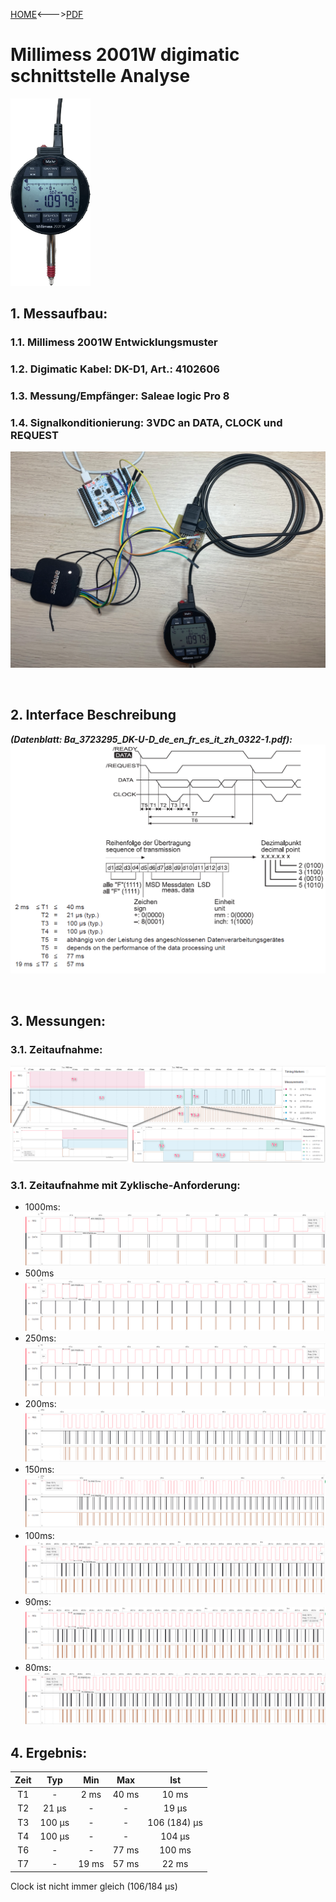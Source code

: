 [HOME](../Deckblatt_Digimatic_analyse.md)<--->[PDF](M2001W_Digimatic_analyse.pdf)
# Millimess 2001W digimatic schnittstelle Analyse
<img src="device.png" height="300px"><br>
## 1. Messaufbau:
### 1.1. Millimess **2001W** Entwicklungsmuster
### 1.2. Digimatic Kabel: DK-D1, Art.: 4102606
### 1.3. Messung/Empfänger: Saleae logic Pro 8
### 1.4. Signalkonditionierung: 3VDC an DATA, CLOCK und REQUEST
<img src="setup.png" width="550px"><br>
<div style="page-break-after: always;"></div><br>

## 2. Interface Beschreibung
***(Datenblatt: Ba_3723295_DK-U-D_de_en_fr_es_it_zh_0322-1.pdf):***<br>
<img src="digi_def_6.png" width="600px">
<div style="page-break-after: always;"></div><br>

## 3. Messungen:
### 3.1. Zeitaufnahme:
![image](_Docs_/Digimatic_analyse/Millimess_2001W/meas.png)
### 3.1. Zeitaufnahme mit Zyklische-Anforderung:
- 1000ms:
  ![image](_Docs_/Digimatic_analyse/Millimess_2001W/1000ms.png)
- 500ms
  ![image](_Docs_/Digimatic_analyse/Millimess_2001W/500ms.png)
- 250ms:
  ![image](_Docs_/Digimatic_analyse/Millimess_2001W/250ms.png)
- 200ms:
  ![image](_Docs_/Digimatic_analyse/Millimess_2001W/200ms.png)
- 150ms:
  ![image](_Docs_/Digimatic_analyse/Millimess_2001W/150ms.png)
- 100ms:
  ![image](_Docs_/Digimatic_analyse/Millimess_2001W/100ms.png)
- 90ms:
  ![image](_Docs_/Digimatic_analyse/Millimess_2001W/90ms.png)
- 80ms:
  ![image](_Docs_/Digimatic_analyse/Millimess_2001W/80ms.png)

## 4. Ergebnis:
| Zeit  |  Typ   |  Min  |  Max  |     Ist      |
| :---: | :----: | :---: | :---: | :----------: |
|  T1   |   -    | 2 ms  | 40 ms |    10 ms     |
|  T2   | 21 µs  |   -   |   -   |    19 µs     |
|  T3   | 100 µs |   -   |   -   | 106 (184) µs |
|  T4   | 100 µs |   -   |   -   |    104 µs    |
|  T6   |   -    |   -   | 77 ms |    100 ms    |
|  T7   |   -    | 19 ms | 57 ms |    22 ms     |

Clock ist nicht immer gleich (106/184 µs)